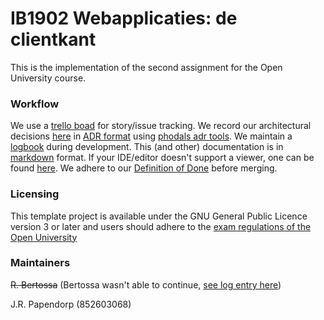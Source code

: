 # IB1902 Webapplicaties: de clientkant
This is the implementation of the second assignment for the Open University course.

### Workflow
We use a [trello boad](https://trello.com/b/djHvyLDG/ib1902-webapplicaties-opdracht-2) for story/issue tracking. We record our architectural decisions [here](./docs/adr/readme.md) in [ADR format](https://adr.github.io/) using [phodals adr tools](https://github.com/phodal/adr). We maintain a [logbook](./docs/logbook.md) during development. This (and other) documentation is in [markdown](https://www.markdownguide.org/) format. If your IDE/editor doesn't support a viewer, one can be found [here](https://github.com/KDE/ghostwriter/releases/tag/2.1.6). We adhere to our [Definition of Done](./docs/Definition-of-Done.md) before merging.

### Licensing
This template project is available under the GNU General Public Licence version 3 or later and users should adhere to the [exam regulations of the Open University](https://vraagenantwoord.ou.nl/privatedata/docs/Examenreglement%202019-2020%20DEF%20incl%20bijlagen.pdf)


### Maintainers
~~R. Bertossa~~ (Bertossa wasn't able to continue, [see log entry here](./docs/logbook.md))

J.R. Papendorp (852603068)

